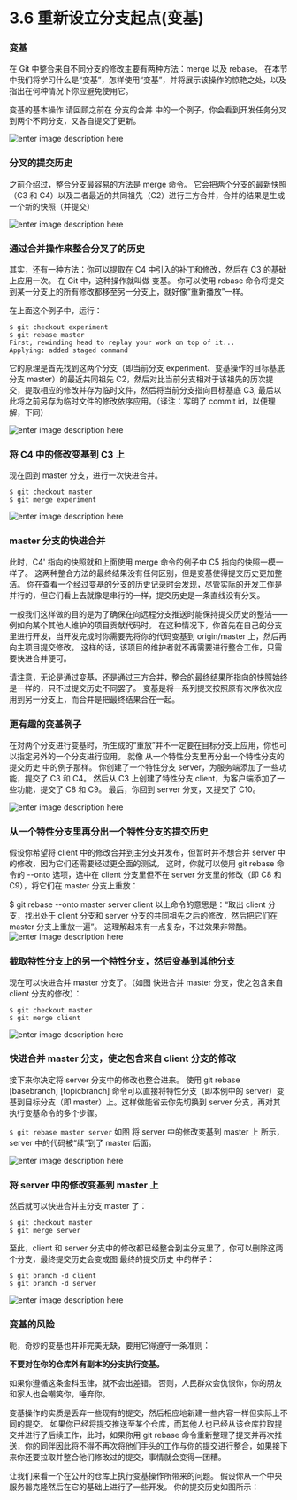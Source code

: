 # 3.6 重新设立分支起点(变基)

### 变基
在 Git 中整合来自不同分支的修改主要有两种方法：merge 以及 rebase。 在本节中我们将学习什么是“变基”，怎样使用“变基”，并将展示该操作的惊艳之处，以及指出在何种情况下你应避免使用它。

变基的基本操作
请回顾之前在 分支的合并 中的一个例子，你会看到开发任务分叉到两个不同分支，又各自提交了更新。

![enter image description here](https://book.git-scm.com/book/en/v2/images/basic-rebase-1.png)

### 分叉的提交历史
之前介绍过，整合分支最容易的方法是 merge 命令。 它会把两个分支的最新快照（C3 和 C4）以及二者最近的共同祖先（C2）进行三方合并，合并的结果是生成一个新的快照（并提交）

![enter image description here](https://book.git-scm.com/book/en/v2/images/basic-rebase-2.png)

### 通过合并操作来整合分叉了的历史
其实，还有一种方法：你可以提取在 C4 中引入的补丁和修改，然后在 C3 的基础上应用一次。 在 Git 中，这种操作就叫做 变基。 你可以使用 rebase 命令将提交到某一分支上的所有修改都移至另一分支上，就好像“重新播放”一样。

在上面这个例子中，运行：

    $ git checkout experiment
    $ git rebase master
    First, rewinding head to replay your work on top of it...
    Applying: added staged command
它的原理是首先找到这两个分支（即当前分支 experiment、变基操作的目标基底分支 master）的最近共同祖先 C2，然后对比当前分支相对于该祖先的历次提交，提取相应的修改并存为临时文件，然后将当前分支指向目标基底 C3, 最后以此将之前另存为临时文件的修改依序应用。（译注：写明了 commit id，以便理解，下同）

![enter image description here](https://book.git-scm.com/book/en/v2/images/basic-rebase-3.png)

### 将 C4 中的修改变基到 C3 上
现在回到 master 分支，进行一次快进合并。

    $ git checkout master
    $ git merge experiment
![enter image description here](https://book.git-scm.com/book/en/v2/images/basic-rebase-4.png)

### master 分支的快进合并
此时，C4' 指向的快照就和上面使用 merge 命令的例子中 C5 指向的快照一模一样了。 这两种整合方法的最终结果没有任何区别，但是变基使得提交历史更加整洁。 你在查看一个经过变基的分支的历史记录时会发现，尽管实际的开发工作是并行的，但它们看上去就像是串行的一样，提交历史是一条直线没有分叉。

一般我们这样做的目的是为了确保在向远程分支推送时能保持提交历史的整洁——例如向某个其他人维护的项目贡献代码时。 在这种情况下，你首先在自己的分支里进行开发，当开发完成时你需要先将你的代码变基到 origin/master 上，然后再向主项目提交修改。 这样的话，该项目的维护者就不再需要进行整合工作，只需要快进合并便可。

请注意，无论是通过变基，还是通过三方合并，整合的最终结果所指向的快照始终是一样的，只不过提交历史不同罢了。 变基是将一系列提交按照原有次序依次应用到另一分支上，而合并是把最终结果合在一起。

### 更有趣的变基例子
在对两个分支进行变基时，所生成的“重放”并不一定要在目标分支上应用，你也可以指定另外的一个分支进行应用。 就像 从一个特性分支里再分出一个特性分支的提交历史 中的例子那样。 你创建了一个特性分支 server，为服务端添加了一些功能，提交了 C3 和 C4。 然后从 C3 上创建了特性分支 client，为客户端添加了一些功能，提交了 C8 和 C9。 最后，你回到 server 分支，又提交了 C10。

![enter image description here](https://book.git-scm.com/book/en/v2/images/interesting-rebase-1.png)

### 从一个特性分支里再分出一个特性分支的提交历史
假设你希望将 client 中的修改合并到主分支并发布，但暂时并不想合并 server 中的修改，因为它们还需要经过更全面的测试。 这时，你就可以使用 git rebase 命令的 --onto 选项，选中在 client 分支里但不在 server 分支里的修改（即 C8 和 C9），将它们在 master 分支上重放：

$ git rebase --onto master server client
以上命令的意思是：“取出 client 分支，找出处于 client 分支和 server 分支的共同祖先之后的修改，然后把它们在 master 分支上重放一遍”。 这理解起来有一点复杂，不过效果非常酷。
![enter image description here](https://book.git-scm.com/book/en/v2/images/interesting-rebase-2.png)

### 截取特性分支上的另一个特性分支，然后变基到其他分支
现在可以快进合并 master 分支了。（如图 快进合并 master 分支，使之包含来自 client 分支的修改）：

    $ git checkout master
    $ git merge client
![enter image description here](https://book.git-scm.com/book/en/v2/images/interesting-rebase-3.png)

### 快进合并 master 分支，使之包含来自 client 分支的修改
接下来你决定将 server 分支中的修改也整合进来。 使用 git rebase [basebranch] [topicbranch] 命令可以直接将特性分支（即本例中的 server）变基到目标分支（即 master）上。这样做能省去你先切换到 server 分支，再对其执行变基命令的多个步骤。

`$ git rebase master server`
如图 将 server 中的修改变基到 master 上 所示，server 中的代码被“续”到了 master 后面。

![enter image description here](https://book.git-scm.com/book/en/v2/images/interesting-rebase-4.png)

### 将 server 中的修改变基到 master 上
然后就可以快进合并主分支 master 了：

    $ git checkout master
    $ git merge server
至此，client 和 server 分支中的修改都已经整合到主分支里了，你可以删除这两个分支，最终提交历史会变成图 最终的提交历史 中的样子：

    $ git branch -d client
    $ git branch -d server
![enter image description here](https://book.git-scm.com/book/en/v2/images/interesting-rebase-5.png)

### 变基的风险
呃，奇妙的变基也并非完美无缺，要用它得遵守一条准则：

**不要对在你的仓库外有副本的分支执行变基。**

如果你遵循这条金科玉律，就不会出差错。 否则，人民群众会仇恨你，你的朋友和家人也会嘲笑你，唾弃你。

变基操作的实质是丢弃一些现有的提交，然后相应地新建一些内容一样但实际上不同的提交。 如果你已经将提交推送至某个仓库，而其他人也已经从该仓库拉取提交并进行了后续工作，此时，如果你用 git rebase 命令重新整理了提交并再次推送，你的同伴因此将不得不再次将他们手头的工作与你的提交进行整合，如果接下来你还要拉取并整合他们修改过的提交，事情就会变得一团糟。

让我们来看一个在公开的仓库上执行变基操作所带来的问题。 假设你从一个中央服务器克隆然后在它的基础上进行了一些开发。 你的提交历史如图所示：
